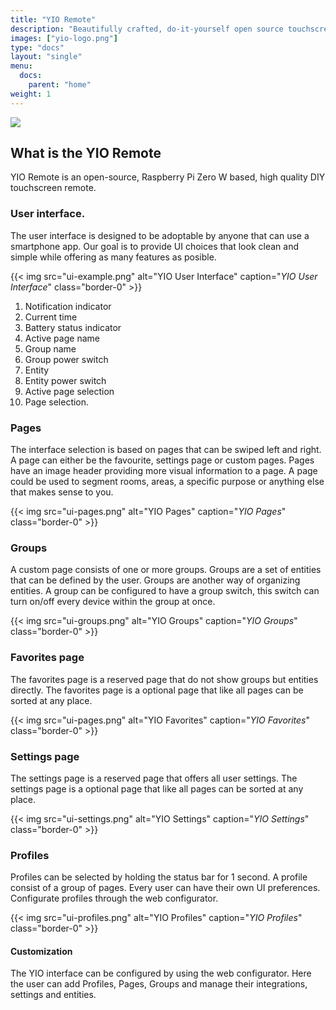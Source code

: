 ```yaml
---
title: "YIO Remote"
description: "Beautifully crafted, do-it-yourself open source touchscreen remote made to work with home automation systems. Running on a Raspberry Pi Zero W."
images: ["yio-logo.png"]
type: "docs"
layout: "single"
menu:
  docs:
    parent: "home"
weight: 1
---
```


<img class="img-fluid" src="https://ksr-ugc.imgix.net/assets/027/324/439/48d70a00287c06ba316639e1cb50ed23_original.jpg?ixlib=rb-2.1.0&crop=faces&w=1552&h=873&fit=crop&v=1574614151&auto=format&frame=1&q=92&s=05569929cda0488e7951aca2af8be208"/>

## What is the YIO Remote

YIO Remote is an open-source, Raspberry Pi Zero W based, high quality DIY touchscreen remote.

### User interface.

The user interface is designed to be adoptable by anyone that can use a smartphone app. Our goal is to provide UI choices that look clean and simple while offering as many features as posible.

{{< img src="ui-example.png" alt="YIO User Interface" caption="<em>YIO User Interface</em>" class="border-0" >}}

1. Notification indicator
2. Current time
3. Battery status indicator
4. Active page name
5. Group name
6. Group power switch
7. Entity
8. Entity power switch
9. Active page selection
10. Page selection.

### Pages

The interface selection is based on pages that can be swiped left and right. A page can either be the favourite, settings page or custom pages. Pages have an image header providing more visual information to a page. A page could be used to segment rooms, areas, a specific purpose or anything else that makes sense to you.

{{< img src="ui-pages.png" alt="YIO Pages" caption="<em>YIO Pages</em>" class="border-0" >}}

### Groups

A custom page consists of one or more groups. Groups are a set of entities that can be defined by the user. Groups are another way of organizing entities. A group can be configured to have a group switch, this switch can turn on/off every device within the group at once.

{{< img src="ui-groups.png" alt="YIO Groups" caption="<em>YIO Groups</em>" class="border-0" >}}

### Favorites page

The favorites page is a reserved page that do not show groups but entities directly. The favorites page is a optional page that like all pages can be sorted at any place.

{{< img src="ui-pages.png" alt="YIO Favorites" caption="<em>YIO Favorites</em>" class="border-0" >}}

### Settings page

The settings page is a reserved page that offers all user settings. The settings page is a optional page that like all pages can be sorted at any place.

{{< img src="ui-settings.png" alt="YIO Settings" caption="<em>YIO Settings</em>" class="border-0" >}}

### Profiles

Profiles can be selected by holding the status bar for 1 second. A profile consist of a group of pages.
Every user can have their own UI preferences. Configurate profiles through the web configurator.

{{< img src="ui-profiles.png" alt="YIO Profiles" caption="<em>YIO Profiles</em>" class="border-0" >}}

#### Customization

The YIO interface can be configured by using the web configurator. Here the user can add Profiles, Pages, Groups and manage their integrations, settings and entities.
